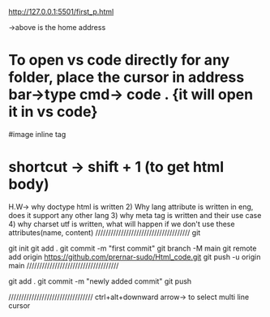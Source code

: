 http://127.0.0.1:5501/first_p.html

->above is the home address

# To open vs code directly for any folder, place the cursor in address bar->type cmd-> code . {it will open it in vs code}

#image inline tag

# shortcut -> shift + 1 (to get html body)

H.W-> why doctype html is written
2) Why lang attribute is written in eng, does it support any other lang
3) why meta tag is written and their use case
4)  why charset utf is written, what will happen if we don't use these attributes(name, content) 
/////////////////////////////////////
git 

git init
git add .
git commit -m "first commit"
git branch -M main
git remote add origin https://github.com/prernar-sudo/Html_code.git
git push -u origin main
////////////////////////////////////

git add .
git commit -m "newly added commit"
git push

/////////////////////////////////
ctrl+alt+downward arrow-> to select multi line cursor



